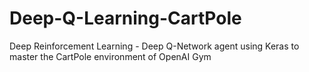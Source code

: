 # Deep-Q-Learning-CartPole
Deep Reinforcement Learning  -  Deep Q-Network agent using Keras to master the CartPole environment of OpenAI Gym
